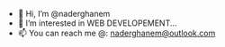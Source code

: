 - 👋 Hi, I’m @naderghanem
- 👀 I’m interested in WEB DEVELOPEMENT...
- 📫 You can reach me @: naderghanem@outlook.com

<!---
naderghanem/naderghanem is a ✨ special ✨ repository because its `README.md` (this file) appears on your GitHub profile.
You can click the Preview link to take a look at your changes.
--->
